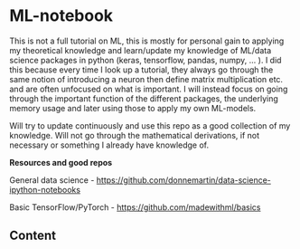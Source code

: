 # ML-notebook
This is not a full tutorial on ML, this is mostly for personal gain to applying my theoretical knowledge and learn/update my knowledge of ML/data science packages in python (keras, tensorflow, pandas, numpy, ... ). I did this because every time I look up a tutorial, they always go through the same notion of introducing a neuron then define matrix multiplication etc. and are often unfocused on what is important. I will instead focus on going through the important function of the different packages, the underlying memory usage and later using those to apply my own ML-models.

Will try to update continuously and use this repo as a good collection of my knowledge.
Will not go through the mathematical derivations, if not necessary or something I already have knowledge of.

**Resources and good repos**

General data science - https://github.com/donnemartin/data-science-ipython-notebooks

Basic TensorFlow/PyTorch - https://github.com/madewithml/basics

**Content**
-
